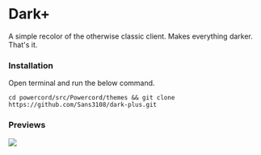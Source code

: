 # Dark+
A simple recolor of the otherwise classic client. Makes everything darker. That's it.

### Installation
Open terminal and run the below command.
```
cd powercord/src/Powercord/themes && git clone https://github.com/Sans3108/dark-plus.git
```

### Previews
![](https://media.discordapp.net/attachments/831566039141711872/960987552007987250/unknown.png)
